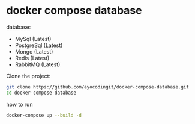 # docker compose database

database: 
  - MySql (Latest)
  - PostgreSql (Latest)
  - Mongo (Latest)
  - Redis (Latest)
  - RabbitMQ (Latest)

Clone the project:

```bash
git clone https://github.com/ayocodingit/docker-compose-database.git
cd docker-compose-database
```

how to run

```bash
docker-compose up --build -d
```
